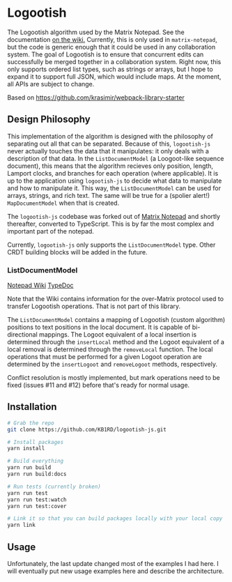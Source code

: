 # Logootish
The Logootish algorithm used by the Matrix Notepad. See the documentation
[on the wiki.](https://github.com/KB1RD/matrix-notepad/wiki/Logootish) Currently, this
is only used in `matrix-notepad`, but the code is generic enough that it could
be used in any collaboration system. The goal of Logootish is to ensure that
concurrent edits can successfully be merged together in a collaboration system.
Right now, this only supports ordered list types, such as strings or arrays, but
I hope to expand it to support full JSON, which would include maps. At the
moment, all APIs are subject to change.

Based on https://github.com/krasimir/webpack-library-starter

## Design Philosophy
This implementation of the algorithm is designed with the philosophy of
separating out all that can be separated. Because of this, `logootish-js`
never actually touches the data that it manipulates: it only deals with a
description of that data. In the `ListDocumentModel` (a Loogoot-like sequence
document), this means that the algorithm recieves only position, length,
Lamport clocks, and branches for each operation (where applicable). It is up to
the application using `logootish-js` to decide what data to manipulate and how
to manipulate it. This way, the `ListDocumentModel` can be used for arrays,
strings, and rich text. The same will be true for a (spolier alert!)
`MapDocumentModel` when that is created.

The `logootish-js` codebase was forked out of
[Matrix Notepad](https://matrix-notepad.kb1rd.net) and shortly thereafter,
converted to TypeScript. This is by far the most complex and important part of
the notepad.

Currently, `logootish-js` only supports the `ListDocumentModel` type. Other
CRDT building blocks will be added in the future.

### ListDocumentModel
[Notepad Wiki](https://github.com/KB1RD/matrix-notepad/wiki/Logootish)
[TypeDoc](https://logootish-js.matrix-notepad.kb1rd.net/modules/_listmodel_index_.html)

Note that the Wiki contains information for the over-Matrix protocol used to
transfer Logootish operations. That is not part of this library.

The `ListDocumentModel` contains a mapping of Logootish (custom algorithm)
positions to text positions in the local document. It is capable of
bi-directional mappings. The Logoot equivalent of a local insertion is
determined through the `insertLocal` method and the Logoot equivalent of a
local removal is determined through the `removeLocal` function. The local
operations that must be performed for a given Logoot operation are determined
by the `insertLogoot` and `removeLogoot` methods, respectively.

Conflict resolution is mostly implemented, but mark operations need to be fixed
(issues #11 and #12) before that's ready for normal usage.

## Installation
```sh
# Grab the repo
git clone https://github.com/KB1RD/logootish-js.git

# Install packages
yarn install

# Build everything
yarn run build
yarn run build:docs

# Run tests (currently broken)
yarn run test
yarn run test:watch
yarn run test:cover

# Link it so that you can build packages locally with your local copy
yarn link
```

## Usage
Unfortunately, the last update changed most of the examples I had here. I will
eventually put new usage examples here and describe the architecture.
